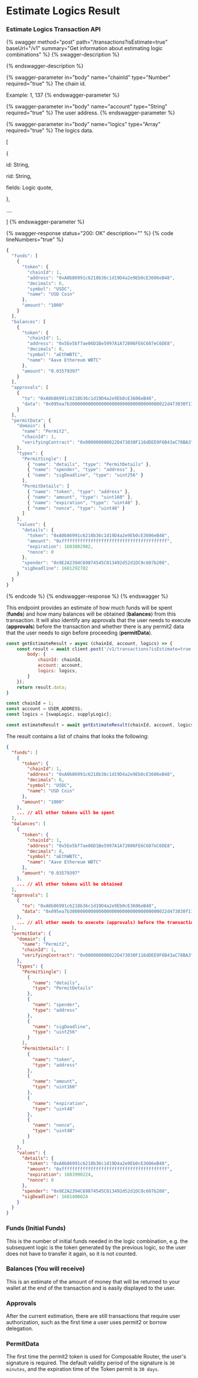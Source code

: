 # Estimate Logics Result

### Estimate Logics Transaction API

{% swagger method="post" path="/transactions?isEstimate=true" baseUrl="/v1" summary="Get information about estimating logic combinations" %}
{% swagger-description %}

{% endswagger-description %}

{% swagger-parameter in="body" name="chainId" type="Number" required="true" %}
The chain id.

Example: 1, 137
{% endswagger-parameter %}

{% swagger-parameter in="body" name="account" type="String" required="true" %}
The user address.
{% endswagger-parameter %}

{% swagger-parameter in="body" name="logics" type="Array" required="true" %}
The logics data.

\[

&#x20;   {

&#x20;       id: String,

&#x20;       rid: String,

&#x20;       fields: Logic quote,

&#x20;   },

&#x20;   ....

]
{% endswagger-parameter %}

{% swagger-response status="200: OK" description="" %}
{% code lineNumbers="true" %}
```javascript
{
  "funds": [
    {
      "token": {
        "chainId": 1,
        "address": "0xA0b86991c6218b36c1d19D4a2e9Eb0cE3606eB48",
        "decimals": 6,
        "symbol": "USDC",
        "name": "USD Coin"
      },
      "amount": "1000"
    }
  ],
  "balances": [
    {
      "token": {
        "chainId": 1,
        "address": "0x5Ee5bf7ae06D1Be5997A1A72006FE6C607eC6DE8",
        "decimals": 8,
        "symbol": "aEthWBTC",
        "name": "Aave Ethereum WBTC"
      },
      "amount": "0.03579397"
    }
  ],
  "approvals": [
    {
      "to": "0xA0b86991c6218b36c1d19D4a2e9Eb0cE3606eB48",
      "data": "0x095ea7b3000000000000000000000000000000000022d473030f116ddee9f6b43ac78ba3ffffffffffffffffffffffffffffffffffffffffffffffffffffffffffffffff"
    }
  ],
  "permitData": {
    "domain": {
      "name": "Permit2",
      "chainId": 1,
      "verifyingContract": "0x000000000022D473030F116dDEE9F6B43aC78BA3"
    },
    "types": {
      "PermitSingle": [
        { "name": "details", "type": "PermitDetails" },
        { "name": "spender", "type": "address" },
        { "name": "sigDeadline", "type": "uint256" }
      ],
      "PermitDetails": [
        { "name": "token", "type": "address" },
        { "name": "amount", "type": "uint160" },
        { "name": "expiration", "type": "uint48" },
        { "name": "nonce", "type": "uint48" }
      ]
    },
    "values": {
      "details": {
        "token": "0xA0b86991c6218b36c1d19D4a2e9Eb0cE3606eB48",
        "amount": "0xffffffffffffffffffffffffffffffffffffffff",
        "expiration": 1683882982,
        "nonce": 0
      },
      "spender": "0x9E2A2394C69874545C013492d52d1DC0c607b208",
      "sigDeadline": 1681292782
    }
  }
}
```
{% endcode %}
{% endswagger-response %}
{% endswagger %}

This endpoint provides an estimate of how much funds will be spent (**funds**) and how many balances will be obtained (**balances**) from this transaction. It will also identify any approvals that the user needs to execute (**approvals**) before the transaction and whether there is any permit2 data that the user needs to sign before proceeding (**permitData**).

```javascript
const getEstimateResult = async (chainId, account, logics) => {
    const result = await client.post('/v1/transactions?isEstimate=true', {
        body: {
            chainId: chainId,
            account: account,
            logics: logics,
        }
    });
    return result.data;
}

const chainId = 1;
const account = USER_ADDRESS;
const logics = [swapLogic, supplyLogic];

const estimateResult = await getEstimateResult(chainId, account, logics);
```

The result contains a list of chains that looks the following:

```json
{
  "funds": [
    {
      "token": {
        "chainId": 1,
        "address": "0xA0b86991c6218b36c1d19D4a2e9Eb0cE3606eB48",
        "decimals": 6,
        "symbol": "USDC",
        "name": "USD Coin"
      },
      "amount": "1000"
    },
    ... // all other tokens will be spent
  ],
  "balances": [
    {
      "token": {
        "chainId": 1,
        "address": "0x5Ee5bf7ae06D1Be5997A1A72006FE6C607eC6DE8",
        "decimals": 8,
        "symbol": "aEthWBTC",
        "name": "Aave Ethereum WBTC"
      },
      "amount": "0.03579397"
    },
    ... // all other tokens will be obtained
  ],
  "approvals": [
    {
      "to": "0xA0b86991c6218b36c1d19D4a2e9Eb0cE3606eB48",
      "data": "0x095ea7b3000000000000000000000000000000000022d473030f116ddee9f6b43ac78ba3ffffffffffffffffffffffffffffffffffffffffffffffffffffffffffffffff"
    },
    ... // all other needs to execute (approvals) before the transaction
  ],
  "permitData": {
    "domain": {
      "name": "Permit2",
      "chainId": 1,
      "verifyingContract": "0x000000000022D473030F116dDEE9F6B43aC78BA3"
    },
    "types": {
      "PermitSingle": [
        {
          "name": "details",
          "type": "PermitDetails"
        },
        {
          "name": "spender",
          "type": "address"
        },
        {
          "name": "sigDeadline",
          "type": "uint256"
        }
      ],
      "PermitDetails": [
        {
          "name": "token",
          "type": "address"
        },
        {
          "name": "amount",
          "type": "uint160"
        },
        {
          "name": "expiration",
          "type": "uint48"
        },
        {
          "name": "nonce",
          "type": "uint48"
        }
      ]
    },
    "values": {
      "details": {
        "token": "0xA0b86991c6218b36c1d19D4a2e9Eb0cE3606eB48",
        "amount": "0xffffffffffffffffffffffffffffffffffffffff",
        "expiration": 1683990224,
        "nonce": 0
      },
      "spender": "0x9E2A2394C69874545C013492d52d1DC0c607b208",
      "sigDeadline": 1681400024
    }
  }
}
```

### Funds (Initial Funds)

This is the number of initial funds needed in the logic combination, e.g. the subsequent logic is the token generated by the previous logic, so the user does not have to transfer it again, so it is not counted.

### Balances (You will receive)

This is an estimate of the amount of money that will be returned to your wallet at the end of the transaction and is easily displayed to the user.

### Approvals

After the current estimation, there are still transactions that require user authorization, such as the first time a user uses permit2 or borrow delegation.

### PermitData

The first time the permit2 token is used for Composable Router, the user's signature is required. The default validity period of the signature is `30 minutes`, and the expiration time of the Token permit is `30 days`.


